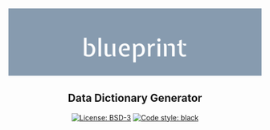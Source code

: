 ![Blueprint Header](https://raw.githubusercontent.com/dwsilk/blueprint/master/docs/_static/blueprint-header.png)
<h2 align="center">Data Dictionary Generator</h2>

<p align="center">
<a href="https://github.com/dwsilk/blueprint/blob/master/LICENSE"><img alt="License: BSD-3" src="https://img.shields.io/badge/license-BSD%203--Clause-blue.svg"></a>
<a href="https://github.com/psf/black"><img alt="Code style: black" src="https://img.shields.io/badge/code%20style-black-000000.svg"></a>
</p>
